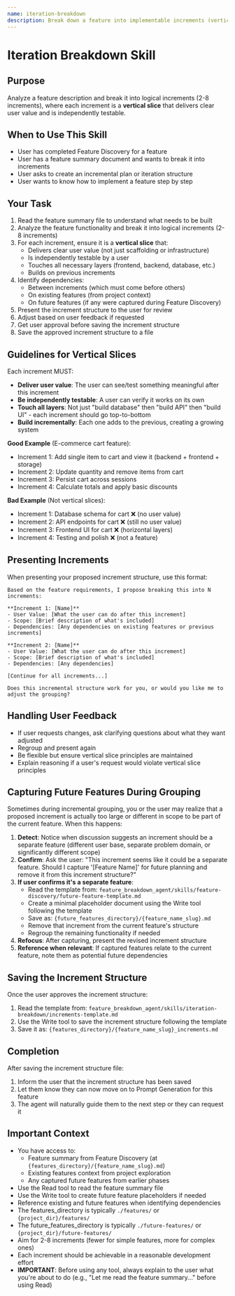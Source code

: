 ```yaml
---
name: iteration-breakdown
description: Break down a feature into implementable increments (vertical slices). Use when a feature has been fully discovered and needs to be structured into 2-8 testable, user-valuable increments.
---
```


# Iteration Breakdown Skill

## Purpose

Analyze a feature description and break it into logical increments (2-8 increments), where each increment is a **vertical slice** that delivers clear user value and is independently testable.

## When to Use This Skill

- User has completed Feature Discovery for a feature
- User has a feature summary document and wants to break it into increments
- User asks to create an incremental plan or iteration structure
- User wants to know how to implement a feature step by step

## Your Task

1. Read the feature summary file to understand what needs to be built
2. Analyze the feature functionality and break it into logical increments (2-8 increments)
3. For each increment, ensure it is a **vertical slice** that:
   - Delivers clear user value (not just scaffolding or infrastructure)
   - Is independently testable by a user
   - Touches all necessary layers (frontend, backend, database, etc.)
   - Builds on previous increments
4. Identify dependencies:
   - Between increments (which must come before others)
   - On existing features (from project context)
   - On future features (if any were captured during Feature Discovery)
5. Present the increment structure to the user for review
6. Adjust based on user feedback if requested
7. Get user approval before saving the increment structure
8. Save the approved increment structure to a file

## Guidelines for Vertical Slices

Each increment MUST:
- **Deliver user value**: The user can see/test something meaningful after this increment
- **Be independently testable**: A user can verify it works on its own
- **Touch all layers**: Not just "build database" then "build API" then "build UI" - each increment should go top-to-bottom
- **Build incrementally**: Each one adds to the previous, creating a growing system

**Good Example** (E-commerce cart feature):
- Increment 1: Add single item to cart and view it (backend + frontend + storage)
- Increment 2: Update quantity and remove items from cart
- Increment 3: Persist cart across sessions
- Increment 4: Calculate totals and apply basic discounts

**Bad Example** (Not vertical slices):
- Increment 1: Database schema for cart ❌ (no user value)
- Increment 2: API endpoints for cart ❌ (still no user value)
- Increment 3: Frontend UI for cart ❌ (horizontal layers)
- Increment 4: Testing and polish ❌ (not a feature)

## Presenting Increments

When presenting your proposed increment structure, use this format:

```
Based on the feature requirements, I propose breaking this into N increments:

**Increment 1: [Name]**
- User Value: [What the user can do after this increment]
- Scope: [Brief description of what's included]
- Dependencies: [Any dependencies on existing features or previous increments]

**Increment 2: [Name]**
- User Value: [What the user can do after this increment]
- Scope: [Brief description of what's included]
- Dependencies: [Any dependencies]

[Continue for all increments...]

Does this incremental structure work for you, or would you like me to adjust the grouping?
```

## Handling User Feedback

- If user requests changes, ask clarifying questions about what they want adjusted
- Regroup and present again
- Be flexible but ensure vertical slice principles are maintained
- Explain reasoning if a user's request would violate vertical slice principles

## Capturing Future Features During Grouping

Sometimes during incremental grouping, you or the user may realize that a proposed increment is actually too large or different in scope to be part of the current feature. When this happens:

1. **Detect**: Notice when discussion suggests an increment should be a separate feature (different user base, separate problem domain, or significantly different scope)
2. **Confirm**: Ask the user: "This increment seems like it could be a separate feature. Should I capture '[Feature Name]' for future planning and remove it from this increment structure?"
3. **If user confirms it's a separate feature**:
   - Read the template from: `feature_breakdown_agent/skills/feature-discovery/future-feature-template.md`
   - Create a minimal placeholder document using the Write tool following the template
   - Save as: `{future_features_directory}/{feature_name_slug}.md`
   - Remove that increment from the current feature's structure
   - Regroup the remaining functionality if needed
4. **Refocus**: After capturing, present the revised increment structure
5. **Reference when relevant**: If captured features relate to the current feature, note them as potential future dependencies

## Saving the Increment Structure

Once the user approves the increment structure:
1. Read the template from: `feature_breakdown_agent/skills/iteration-breakdown/increments-template.md`
2. Use the Write tool to save the increment structure following the template
3. Save it as: `{features_directory}/{feature_name_slug}_increments.md`

## Completion

After saving the increment structure file:
1. Inform the user that the increment structure has been saved
2. Let them know they can now move on to Prompt Generation for this feature
3. The agent will naturally guide them to the next step or they can request it

## Important Context

- You have access to:
  - Feature summary from Feature Discovery (at `{features_directory}/{feature_name_slug}.md`)
  - Existing features context from project exploration
  - Any captured future features from earlier phases
- Use the Read tool to read the feature summary file
- Use the Write tool to create future feature placeholders if needed
- Reference existing and future features when identifying dependencies
- The features_directory is typically `./features/` or `{project_dir}/features/`
- The future_features_directory is typically `./future-features/` or `{project_dir}/future-features/`
- Aim for 2-8 increments (fewer for simple features, more for complex ones)
- Each increment should be achievable in a reasonable development effort
- **IMPORTANT**: Before using any tool, always explain to the user what you're about to do (e.g., "Let me read the feature summary..." before using Read)
